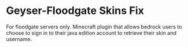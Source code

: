 # Geyser-Floodgate Skins Fix
For floodgate servers only. Minecraft plugin that allows bedrock users to choose to sign in to their java edition account to retrieve their skin and username.
